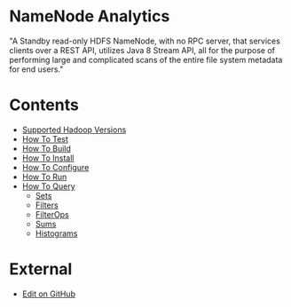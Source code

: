 
# NameNode Analytics

"A Standby read-only HDFS NameNode, with no RPC server, that services clients over a REST API, utilizes Java 8 Stream API, all for the purpose of performing large and complicated scans of the entire file system metadata for end users."

Contents
=================

  * [Supported Hadoop Versions](Getting_Started/Supported_Hadoop_Versions.md)
  * [How To Test](Getting_Started/How_To_Test.md)
  * [How To Build](Getting_Started/How_To_Build.md)
  * [How To Install](Getting_Started/How_To_Install.md)
  * [How To Configure](Getting_Started/How_To_Configure.md)
  * [How To Run](Getting_Started/How_To_Run.md)
  * [How To Query](Getting_Started/How_To_Query.md)
    * [Sets](Query_Parameters/1_Sets.md)
    * [Filters](Query_Parameters/2_Filters.md)
    * [FilterOps](Query_Parameters/3_FilterOps.md)
    * [Sums](Query_Parameters/4_Sums.md)
    * [Histograms](Query_Parameters/5_Histograms.md)

External
=================

  * [Edit on GitHub](https://github.com/paypal/NNAnalytics)
